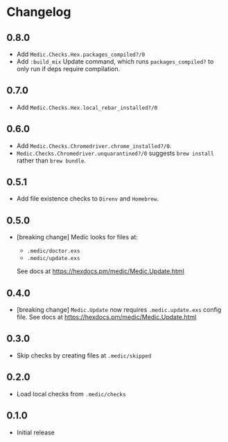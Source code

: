 # Changelog

## 0.8.0

* Add `Medic.Checks.Hex.packages_compiled?/0`
* Add `:build_mix` Update command, which runs `packages_compiled?` to only run if
  deps require compilation.

## 0.7.0

* Add `Medic.Checks.Hex.local_rebar_installed?/0`

## 0.6.0

* Add `Medic.Checks.Chromedriver.chrome_installed?/0`.
* `Medic.Checks.Chromedriver.unquarantined?/0` suggests `brew install` rather than `brew bundle`.

## 0.5.1

- Add file existence checks to `Direnv` and `Homebrew`.

## 0.5.0

- [breaking change] Medic looks for files at:
  
  * `.medic/doctor.exs`
  * `.medic/update.exs`
  
  See docs at https://hexdocs.pm/medic/Medic.Update.html

## 0.4.0

- [breaking change] `Medic.Update` now requires `.medic.update.exs` config file.
  See docs at https://hexdocs.pm/medic/Medic.Update.html

## 0.3.0

- Skip checks by creating files at `.medic/skipped`

## 0.2.0

- Load local checks from `.medic/checks`

## 0.1.0

- Initial release
